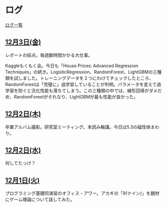 # ログ

[ログ一覧](index.html)

## [12月3日(金)](#04) <a id="04"></a>

レポートの採点。毎週数時間かかる大仕事。

Kaggleもくもく会。今日も「House Prices: Advanced Regression Techniques」の続き。LogisticRegression、RandomForest、LightGBMの三種類を試しました。トレーニングデータを２つにわけてチェックしたところ、RandomForestは「完璧に」過学習していることが判明。パラメータを変えて過学習を防ぐと汎化性能も落ちてしまう。この三種類の中では、線形回帰がダメだめ、RandomForestがそれなり、LightGBMが最も性能が良かった。

## [12月2日(木)](#03) <a id="03"></a>

卒業アルバム撮影。研究室ミーティング。本読み輪講。今日は5.3の磁性体まわり。

## [12月2日(水)](#02) <a id="02"></a>

何してたっけ？

## [12月1日(火)](#01) <a id="01"></a>

プログラミング基礎同演習のオフィス・アワー。アカギの「9(ナイン)」を題材にゲーム理論について話してみた。
